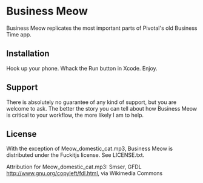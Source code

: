 Business Meow
=============

Business Meow replicates the most important parts of Pivotal's old Business
Time app.


Installation
------------

Hook up your phone. Whack the Run button in Xcode. Enjoy.

Support
-------

There is absolutely no guarantee of any kind of support, but you are welcome
to ask. The better the story you can tell about how Business Meow is critical
to your workflow, the more likely I am to help.

License
-------

With the exception of Meow_domestic_cat.mp3, Business Meow is distributed
under the Fuckitjs license. See LICENSE.txt.

Attribution for Meow_domestic_cat.mp3:
Smser, GFDL <http://www.gnu.org/copyleft/fdl.html>, via Wikimedia Commons
